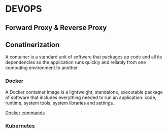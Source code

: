 # DEVOPS

## Forward Proxy & Reverse Proxy

## Conatinerization

A container is a standard unit of software that packages up code and all its dependencies so the application runs quickly and reliably from one computing environment to another

### Docker

A Docker container image is a lightweight, standalone, executable package of software that includes everything needed to run an application: code, runtime, system tools, system libraries and settings.

[Docker commands](docker/README.md)

### Kubernetes
